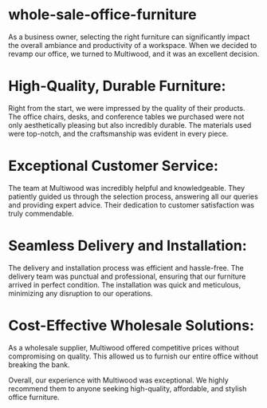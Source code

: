 # whole-sale-office-furniture

As a business owner, selecting the right furniture can significantly impact the overall ambiance and productivity of a workspace. When we decided to revamp our office, we turned to Multiwood, and it was an excellent decision.

# High-Quality, Durable Furniture:

Right from the start, we were impressed by the quality of their products. The office chairs, desks, and conference tables we purchased were not only aesthetically pleasing but also incredibly durable. The materials used were top-notch, and the craftsmanship was evident in every piece.

# Exceptional Customer Service:

The team at Multiwood was incredibly helpful and knowledgeable. They patiently guided us through the selection process, answering all our queries and providing expert advice. Their dedication to customer satisfaction was truly commendable.

# Seamless Delivery and Installation:

The delivery and installation process was efficient and hassle-free. The delivery team was punctual and professional, ensuring that our furniture arrived in perfect condition. The installation was quick and meticulous, minimizing any disruption to our operations.

# Cost-Effective Wholesale Solutions:

As a wholesale supplier, Multiwood offered competitive prices without compromising on quality. This allowed us to furnish our entire office without breaking the bank.

Overall, our experience with Multiwood was exceptional. We highly recommend them to anyone seeking high-quality, affordable, and stylish office furniture.
